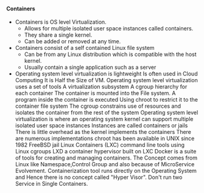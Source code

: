#### Containers
  * Containers is OS level Virtualization.
  	* Allows for multiple isolated user space instances called containers.
 	* They share a single kernel.
  	* Can be added or removed at any time.
  * Containers consist of a self contained Linux file system
	* Can be from any Linux distribution which is compatible with the host kernel.
	* Usually contain a single application such as a server
  * Operating system level virtualization is lightweight
				Is often used in Cloud Computing
				It is Half the Size of VM.
			Operating system level virtualization uses a set of tools
				A virtualization subsystem
				A cgroup hierarchy for each container
				The container is mounted into the File system.
			A program inside the container is executed
				Using chroot to restrict it to the container file system
				The cgroup constrains use of resources and isolates the container from the rest of the system
			Operating system level virtualization is where an operating system kernel can support multiple isolated user space instances
				Instances are called containers or jails
				There is little overhead as the kernel implements the containers
			There are numerous implementations
				chroot has been available in UNIX since 1982
				FreeBSD jail
				Linux Containers (LXC) command line tools using Linux cgroups
				LXD a container hypervisor built on LXC
				Docker is a suite of tools for creating and managing containers.
			The Concept comes from Linux like Namespace,Control Group and also because of MicroService Evolvement.
			Containerization tool runs directly on the Operating System and Hence there is no concept called "Hyper Visor".
			Don't run two Service in Single Containers.
